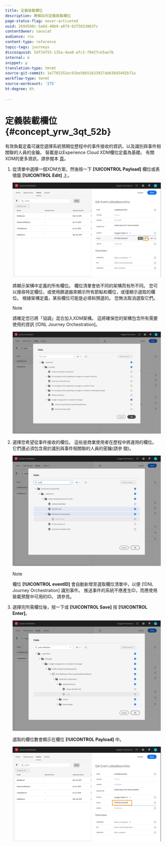 ```yaml
---
title: 定義裝載欄位
description: 瞭解如何定義裝載欄位
page-status-flag: never-activated
uuid: 269d590c-5a6d-40b9-a879-02f5033863fc
contentOwner: sauviat
audience: rns
content-type: reference
topic-tags: journeys
discoiquuid: 5df34f55-135a-4ea8-afc2-f9427ce5ae7b
internal: n
snippet: y
translation-type: tm+mt
source-git-commit: 1e7765352ec91be50b51633927ab038d3492b71a
workflow-type: tm+mt
source-wordcount: '275'
ht-degree: 6%

---
```



# 定義裝載欄位 {#concept_yrw_3qt_52b}

有效負載定義可讓您選擇系統預期從歷程中的事件接收的資訊，以及識別與事件相關聯的人員的金鑰。 裝載是以Experience Cloud XDM欄位定義為基礎。 有關XDM的更多資訊，請參閱本 [頁](https://docs.adobe.com/content/help/zh-Hant/experience-platform/xdm/home.html)。

1. 從清單中選擇一個XDM方案，然後按一下 **[!UICONTROL Payload]** 欄位或表徵圖 **[!UICONTROL Edit]** 上。

   ![](../assets/journey8.png)

   將顯示架構中定義的所有欄位。 欄位清單會依不同的架構而有所不同。 您可以搜尋特定欄位，或使用篩選器來顯示所有節點和欄位，或僅顯示選取的欄位。 根據架構定義，某些欄位可能是必填和預選的。 您無法取消選取它們。

   >[!NOTE]
   >
   >請確定您已將「協調」混合加入XDM架構。 這將確保您的架構包含所有需要使用的資訊 [!DNL Journey Orchestration]。

   ![](../assets/journey9.png)

1. 選擇您希望從事件接收的欄位。 這些是商業使用者在歷程中將運用的欄位。 它們還必須包含用於識別與事件相關聯的人員的密鑰(請參 [](../event/defining-the-event-key.md)閱)。

   ![](../assets/journey10.png)

   >[!NOTE]
   >
   >欄位 **[!UICONTROL eventID]** 會自動新增至選取欄位清單中，以便 [!DNL Journey Orchestration] 識別事件。 推送事件的系統不應產生ID，而應使用裝載預覽中可用的ID。 請參見[](../event/previewing-the-payload.md)。

1. 選擇完所需欄位後，按一下或 **[!UICONTROL Save]** 按 **[!UICONTROL Enter]**。

   ![](../assets/journey11.png)

   選取的欄位數會顯示在欄位 **[!UICONTROL Payload]** 中。

   ![](../assets/journey12.png)
